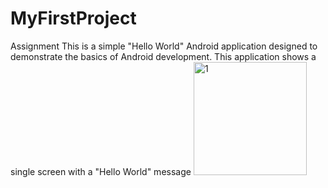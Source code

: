 # MyFirstProject
Assignment
This is a simple "Hello World" Android application designed to demonstrate the basics of Android development. 
This application shows a single screen with a "Hello World" message
<img width="181" alt="1" src="https://github.com/MusoreJanvier/MyFirstProject/assets/173166082/4e4ee493-400f-4ddb-a8ba-a821530bd295">

